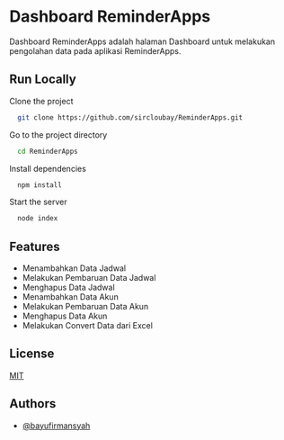 
# Dashboard ReminderApps
Dashboard ReminderApps adalah halaman Dashboard untuk melakukan pengolahan data
pada aplikasi ReminderApps.





## Run Locally

Clone the project

```bash
  git clone https://github.com/sircloubay/ReminderApps.git
```

Go to the project directory

```bash
  cd ReminderApps
```

Install dependencies

```bash
  npm install
```

Start the server

```bash
  node index
```


## Features

- Menambahkan Data Jadwal
- Melakukan Pembaruan Data Jadwal
- Menghapus Data Jadwal
- Menambahkan Data Akun
- Melakukan Pembaruan Data Akun
- Menghapus Data Akun
- Melakukan Convert Data dari Excel




## License

[MIT](https://choosealicense.com/licenses/mit/)


## Authors

- [@bayufirmansyah](https://www.github.com/bayufirmansyaah)

